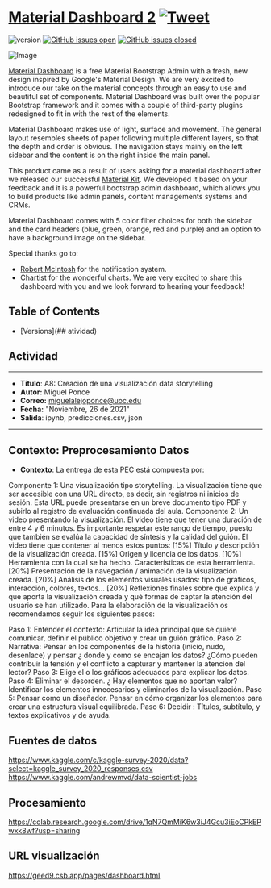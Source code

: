 # [Material Dashboard 2](http://demos.creative-tim.com/material-dashboard/pages/dashboard.html?ref=readme-md2) [![Tweet](https://img.shields.io/twitter/url/http/shields.io.svg?style=social&logo=twitter)](https://twitter.com/intent/tweet?url=https://www.creative-tim.com/product/material-dashboard&text=Check%20Material%20Dashboard%202%20made%20by%20@CreativeTim%20#webdesign%20#dashboard%20#materialdesign%20#html%20https://www.creative-tim.com/product/material-dashboard)

![version](https://img.shields.io/badge/version-3.0.0-blue.svg) [![GitHub issues open](https://img.shields.io/github/issues/creativetimofficial/material-dashboard.svg)](https://github.com/creativetimofficial/material-dashboard/issues?q=is%3Aopen+is%3Aissue) [![GitHub issues closed](https://img.shields.io/github/issues-closed-raw/creativetimofficial/material-dashboard.svg)](https://github.com/creativetimofficial/material-dashboard/issues?q=is%3Aissue+is%3Aclosed)

![Image](https://s3.amazonaws.com/creativetim_bucket/products/50/original/material-dashboard.jpg?1634648873)

[Material Dashboard](https://www.creative-tim.com/product/material-dashboard) is a free Material Bootstrap Admin with a fresh, new design inspired by Google's Material Design. We are very excited to introduce our take on the material concepts through an easy to use and beautiful set of components. Material Dashboard was built over the popular Bootstrap framework and it comes with a couple of third-party plugins redesigned to fit in with the rest of the elements.

Material Dashboard makes use of light, surface and movement. The general layout resembles sheets of paper following multiple different layers, so that the depth and order is obvious. The navigation stays mainly on the left sidebar and the content is on the right inside the main panel.

This product came as a result of users asking for a material dashboard after we released our successful [Material Kit](https://www.creative-tim.com/product/material-kit). We developed it based on your feedback and it is a powerful bootstrap admin dashboard, which allows you to build products like admin panels, content managements systems and CRMs.

Material Dashboard comes with 5 color filter choices for both the sidebar and the card headers (blue, green, orange, red and purple) and an option to have a background image on the sidebar.

Special thanks go to:
- [Robert McIntosh](https://github.com/mouse0270/bootstrap-notify) for the notification system.
- [Chartist](https://gionkunz.github.io/chartist-js/) for the wonderful charts.
We are very excited to share this dashboard with you and we look forward to hearing your feedback!


## Table of Contents

* [Versions](## atividad)



## Actividad

---
* **Titulo**: A8: Creación de una visualización data storytelling 
* **Autor:** Miguel Ponce
* **Correo:** miguelalejoponce@uoc.edu
* **Fecha:** "Noviembre, 26 de 2021"
* **Salida**: ipynb, predicciones.csv, json
---
## Contexto: Preprocesamiento Datos

* **Contexto**: La entrega de esta PEC está compuesta por:

Componente 1: Una visualización tipo storytelling. La visualización tiene que ser accesible con una URL directo, es decir, sin registros ni inicios de sesión. Esta URL puede presentarse en un breve documento tipo PDF y subirlo al registro de evaluación continuada del aula.
Componente 2: Un video presentando la visualización. El video tiene que tener una duración de entre 4 y 6 minutos. Es importante respetar este rango de tiempo, puesto que también se evalúa la capacidad de síntesis y la calidad del guión. El video tiene que contener al menos estos puntos:
[15%] Título y descripción de la visualización creada.
[15%] Origen y licencia de los datos.
[10%] Herramienta con la cual se ha hecho. Características de esta herramienta.
[20%] Presentación de la navegación / animación de la visualización creada.
[20%] Análisis de los elementos visuales usados: tipo de gráficos, interacción, colores, textos...
[20%] Reflexiones finales sobre que explica y que aporta la visualización creada y qué formas de captar la atención del usuario se han utilizado.
Para la elaboración de la visualización os recomendamos seguir los siguientes pasos:

Paso 1: Entender el contexto: Articular la idea principal que se quiere comunicar, definir el público objetivo y crear un guión gráfico.
Paso 2: Narrativa: Pensar en los componentes de la historia (inicio, nudo, desenlace) y pensar ¿ donde y como se encajan los datos? ¿Cómo pueden contribuir la tensión y el conflicto a capturar y mantener la atención del lector?
Paso 3: Elige el o los gráficos adecuados para explicar los datos.
Paso 4: Eliminar el desorden. ¿ Hay  elementos que no aportan valor? Identificar los elementos innecesarios y eliminarlos de la visualización.
Paso 5: Pensar como un diseñador. Pensar en cómo organizar los elementos para crear una estructura visual equilibrada.
Paso 6:  Decidir : Títulos, subtítulo, y textos explicativos y de ayuda.

## Fuentes de datos

https://www.kaggle.com/c/kaggle-survey-2020/data?select=kaggle_survey_2020_responses.csv
https://www.kaggle.com/andrewmvd/data-scientist-jobs


## Procesamiento

https://colab.research.google.com/drive/1qN7QmMiK6w3iJ4Gcu3iEoCPkEPwxk8wf?usp=sharing

## URL visualización

https://geed9.csb.app/pages/dashboard.html